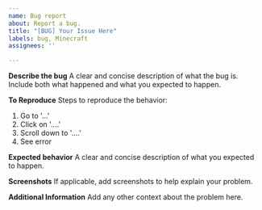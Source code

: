 ```yaml
---
name: Bug report
about: Report a bug.
title: "[BUG] Your Issue Here"
labels: bug, Minecraft
assignees: ''

---
```


**Describe the bug**
A clear and concise description of what the bug is. Include both what happened and what you expected to happen.

**To Reproduce**
Steps to reproduce the behavior:
1. Go to '...'
2. Click on '....'
3. Scroll down to '....'
4. See error

**Expected behavior**
A clear and concise description of what you expected to happen.

**Screenshots**
If applicable, add screenshots to help explain your problem.

**Additional Information**
Add any other context about the problem here.
